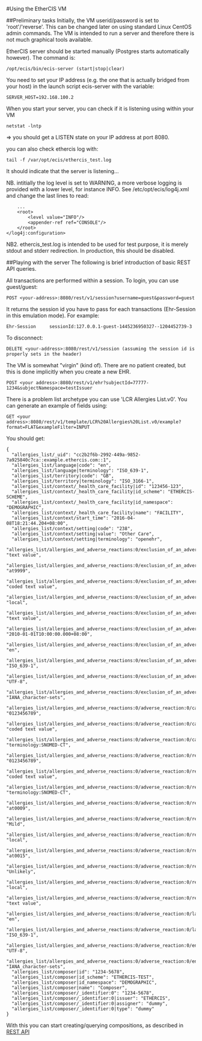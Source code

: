 #Using the EtherCIS VM

##Preliminary tasks
Initially, the VM userid/password is set to 'root'/'reverse'. This can be changed later on using standard Linux CentOS admin commands.
The VM is intended to run a server and therefore there is not much graphical tools available.

EtherCIS server should be started manually (Postgres starts automatically however). The command is:

	/opt/ecis/bin/ecis-server (start|stop|clear)

You need to set your IP address (e.g. the one that is actually bridged from your host) in the launch script ecis-server with the variable:

	SERVER_HOST=192.168.100.2

When you start your server, you can check if it is listening using within your VM

	netstat -lntp

=> you should get a LISTEN state on your IP address at port 8080.

you can also check ethercis log with:

	tail -f /var/opt/ecis/ethercis_test.log

It should indicate that the server is listening... 

NB. intitially the log level is set to WARNING, a more verbose logging is provided with a lower level, for instance INFO. See /etc/opt/ecis/log4j.xml and change the last lines to read:

		...
		<root>
			<level value="INFO"/>
			<appender-ref ref="CONSOLE"/>
		</root>
	</log4j:configuration>

NB2. ethercis_test.log is intended to be used for test purpose, it is merely stdout and stderr redirection. In production, this should be disabled.

##Playing with the server
The following is brief introduction of basic REST API queries.

All transactions are performed within a session. To login, you can use guest/guest:

	POST <your-address>:8080/rest/v1/session?username=guest&password=guest

It returns the session id you have to pass for each transactions (Ehr-Session in this emulation mode). For example:

	Ehr-Session     sessionId:127.0.0.1-guest-1445236950327--1204452739-3

To disconnect:

	DELETE <your-address>:8080/rest/v1/session (assuming the session id is properly sets in the header)

The VM is somewhat "virgin" (kind of). There are no patient created, but this is done implicitly when you create a new EHR.

	POST <your address>:8080/rest/v1/ehr?subjectId=77777-1234&subjectNamespace=testIssuer

There is a problem list archetype you can use 'LCR Allergies List.v0'. You can generate an example of fields using:

	GET <your address>:8080/rest/v1/template/LCR%20Allergies%20List.v0/example?format=FLAT&exampleFilter=INPUT

You should get:

	{
	  "allergies_list/_uid": "cc2b2f6b-2992-449a-9852-7a925840c7ca::example.ethercis.com::1",
	  "allergies_list/language|code": "en",
	  "allergies_list/language|terminology": "ISO_639-1",
	  "allergies_list/territory|code": "GB",
	  "allergies_list/territory|terminology": "ISO_3166-1",
	  "allergies_list/context/_health_care_facility|id": "123456-123",
	  "allergies_list/context/_health_care_facility|id_scheme": "ETHERCIS-SCHEME",
	  "allergies_list/context/_health_care_facility|id_namespace": "DEMOGRAPHIC",
	  "allergies_list/context/_health_care_facility|name": "FACILITY",
	  "allergies_list/context/start_time": "2016-04-08T18:21:44.204+08:00",
	  "allergies_list/context/setting|code": "238",
	  "allergies_list/context/setting|value": "Other Care",
	  "allergies_list/context/setting|terminology": "openehr",
	  "allergies_list/allergies_and_adverse_reactions:0/exclusion_of_an_adverse_reaction:0/exclusion_statement:0": "text value",
	  "allergies_list/allergies_and_adverse_reactions:0/exclusion_of_an_adverse_reaction:0/substance_agent:0|code": "at9999",
	  "allergies_list/allergies_and_adverse_reactions:0/exclusion_of_an_adverse_reaction:0/substance_agent:0|value": "coded text value",
	  "allergies_list/allergies_and_adverse_reactions:0/exclusion_of_an_adverse_reaction:0/substance_agent:0|terminology": "local",
	  "allergies_list/allergies_and_adverse_reactions:0/exclusion_of_an_adverse_reaction:0/comment": "text value",
	  "allergies_list/allergies_and_adverse_reactions:0/exclusion_of_an_adverse_reaction:0/date_last_updated": "2010-01-01T10:00:00.000+08:00",
	  "allergies_list/allergies_and_adverse_reactions:0/exclusion_of_an_adverse_reaction:0/language|code": "en",
	  "allergies_list/allergies_and_adverse_reactions:0/exclusion_of_an_adverse_reaction:0/language|terminology": "ISO_639-1",
	  "allergies_list/allergies_and_adverse_reactions:0/exclusion_of_an_adverse_reaction:0/encoding|code": "UTF-8",
	  "allergies_list/allergies_and_adverse_reactions:0/exclusion_of_an_adverse_reaction:0/encoding|terminology": "IANA_character-sets",
	  "allergies_list/allergies_and_adverse_reactions:0/adverse_reaction:0/causative_agent|code": "0123456789",
	  "allergies_list/allergies_and_adverse_reactions:0/adverse_reaction:0/causative_agent|value": "coded text value",
	  "allergies_list/allergies_and_adverse_reactions:0/adverse_reaction:0/causative_agent|terminology": "terminology:SNOMED-CT",
	  "allergies_list/allergies_and_adverse_reactions:0/adverse_reaction:0/reaction_details/reaction|code": "0123456789",
	  "allergies_list/allergies_and_adverse_reactions:0/adverse_reaction:0/reaction_details/reaction|value": "coded text value",
	  "allergies_list/allergies_and_adverse_reactions:0/adverse_reaction:0/reaction_details/reaction|terminology": "terminology:SNOMED-CT",
	  "allergies_list/allergies_and_adverse_reactions:0/adverse_reaction:0/reaction_details/severity|code": "at0009",
	  "allergies_list/allergies_and_adverse_reactions:0/adverse_reaction:0/reaction_details/severity|value": "Mild",
	  "allergies_list/allergies_and_adverse_reactions:0/adverse_reaction:0/reaction_details/severity|terminology": "local",
	  "allergies_list/allergies_and_adverse_reactions:0/adverse_reaction:0/reaction_details/certainty|code": "at0015",
	  "allergies_list/allergies_and_adverse_reactions:0/adverse_reaction:0/reaction_details/certainty|value": "Unlikely",
	  "allergies_list/allergies_and_adverse_reactions:0/adverse_reaction:0/reaction_details/certainty|terminology": "local",
	  "allergies_list/allergies_and_adverse_reactions:0/adverse_reaction:0/reaction_details/comment": "text value",
	  "allergies_list/allergies_and_adverse_reactions:0/adverse_reaction:0/language|code": "en",
	  "allergies_list/allergies_and_adverse_reactions:0/adverse_reaction:0/language|terminology": "ISO_639-1",
	  "allergies_list/allergies_and_adverse_reactions:0/adverse_reaction:0/encoding|code": "UTF-8",
	  "allergies_list/allergies_and_adverse_reactions:0/adverse_reaction:0/encoding|terminology": "IANA_character-sets",
	  "allergies_list/composer|id": "1234-5678",
	  "allergies_list/composer|id_scheme": "ETHERCIS-TEST",
	  "allergies_list/composer|id_namespace": "DEMOGRAPHIC",
	  "allergies_list/composer|name": "Composer",
	  "allergies_list/composer/_identifier:0": "1234-5678",
	  "allergies_list/composer/_identifier:0|issuer": "ETHERCIS",
	  "allergies_list/composer/_identifier:0|assigner": "dummy",
	  "allergies_list/composer/_identifier:0|type": "dummy"
	}

With this you can start creating/querying compositions, as described in [REST API](rest%20api.md "REST API")